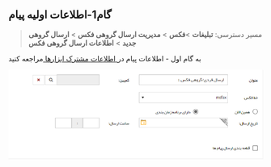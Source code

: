 ﻿## گام1-اطلاعات اولیه پیام

> مسیر دسترسی:  **تبلیغات** >**فکس** > **مدیریت ارسال گروهی فکس** > **ارسال گروهی جدید** > **اطلاعات ارسال گروهی فکس** 

به گام اول - اطلاعات پیام در[ اطلاعات مشترک ابزارها ](https://github.com/1stco/PayamGostarDocs/blob/master/help%202.5.4/Marketing/moshtarak-abzar/gam%20yk/gam-yk.md)مراجعه کنید


![](advertising-sendinggroupfax-firststep.png)



